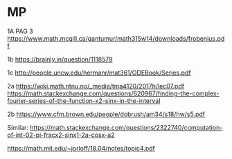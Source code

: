 # MP
1A PAG 3 https://www.math.mcgill.ca/gantumur/math315w14/downloads/frobenius.pdf

1b https://brainly.in/question/1118579

1c http://people.uncw.edu/hermanr/mat361/ODEBook/Series.pdf

2a https://wiki.math.ntnu.no/_media/tma4120/2017h/lec07.pdf
https://math.stackexchange.com/questions/620967/finding-the-complex-fourier-series-of-the-function-x2-sinx-in-the-interval

2b https://www.cfm.brown.edu/people/dobrush/am34/s18/hw/s5.pdf 

Similar: https://math.stackexchange.com/questions/2322740/computation-of-int-02-pi-fracx2-sinx1-2a-cosx-a2

https://math.mit.edu/~jorloff/18.04/notes/topic4.pdf